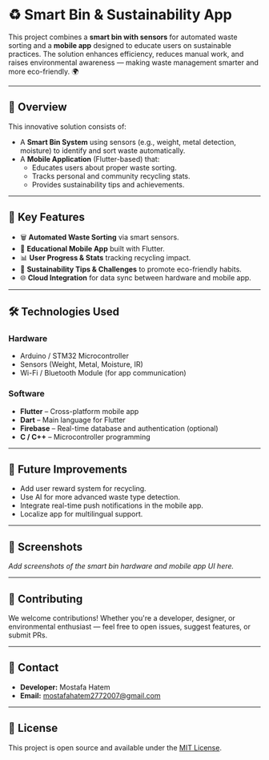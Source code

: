 # ♻️ Smart Bin & Sustainability App

This project combines a **smart bin with sensors** for automated waste sorting and a **mobile app** designed to educate users on sustainable practices. The solution enhances efficiency, reduces manual work, and raises environmental awareness — making waste management smarter and more eco-friendly. 🌍

---

## 📱 Overview

This innovative solution consists of:
- A **Smart Bin System** using sensors (e.g., weight, metal detection, moisture) to identify and sort waste automatically.
- A **Mobile Application** (Flutter-based) that:
  - Educates users about proper waste sorting.
  - Tracks personal and community recycling stats.
  - Provides sustainability tips and achievements.

---

## 🔧 Key Features

- 🗑️ **Automated Waste Sorting** via smart sensors.
- 📲 **Educational Mobile App** built with Flutter.
- 📊 **User Progress & Stats** tracking recycling impact.
- 🧠 **Sustainability Tips & Challenges** to promote eco-friendly habits.
- 🌐 **Cloud Integration** for data sync between hardware and mobile app.

---

## 🛠 Technologies Used

### Hardware
- Arduino / STM32 Microcontroller
- Sensors (Weight, Metal, Moisture, IR)
- Wi-Fi / Bluetooth Module (for app communication)

### Software
- **Flutter** – Cross-platform mobile app
- **Dart** – Main language for Flutter
- **Firebase** – Real-time database and authentication (optional)
- **C / C++** – Microcontroller programming

---

## 🚀 Future Improvements

- Add user reward system for recycling.
- Use AI for more advanced waste type detection.
- Integrate real-time push notifications in the mobile app.
- Localize app for multilingual support.

---

## 📸 Screenshots

*Add screenshots of the smart bin hardware and mobile app UI here.*

---

## 🤝 Contributing

We welcome contributions! Whether you're a developer, designer, or environmental enthusiast — feel free to open issues, suggest features, or submit PRs.

---

## 📩 Contact

- **Developer:** Mostafa Hatem  
- **Email:** [mostafahatem2772007@gmail.com](mailto:mostafahatem2772007@gmail.com)

---

## 📄 License

This project is open source and available under the [MIT License](LICENSE).

